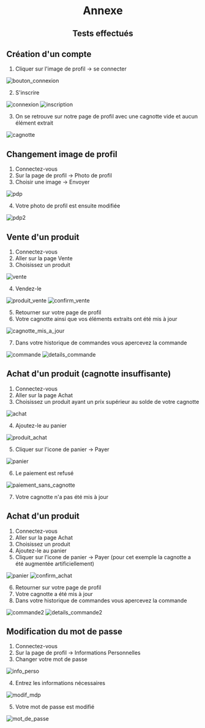 <h1 align="center"> Annexe </h1>

<h2 align="center"> Tests effectués </h2>


## Création d'un compte


1. Cliquer sur l'image de profil -> se connecter  

![bouton_connexion](img_annexe/bouton_connexion.png)

2. S'inscrire  

![connexion](img_annexe/connexion.png) 
![inscription](img_annexe/inscription.png) 

3. On se retrouve sur notre page de profil avec une cagnotte vide et aucun élément extrait  

![cagnotte](img_annexe/cagnotte.png)  


## Changement image de profil


1. Connectez-vous
2. Sur la page de profil ->	Photo de profil 
3. Choisir une image -> Envoyer  

![pdp](img_annexe/pdp.png)   

4. Votre photo de profil est ensuite modifiée  

![pdp2](img_annexe/pdp2.png)  


## Vente d'un produit


1. Connectez-vous
2. Aller sur la page Vente
3. Choisissez un produit  

![vente](img_annexe/vente.png)  

4. Vendez-le  

![produit_vente](img_annexe/produit_vente.png)
![confirm_vente](img_annexe/confirm_vente.png)

5. Retourner sur votre page de profil  
6. Votre cagnotte ainsi que vos éléments extraits ont été mis à jour  

![cagnotte_mis_a_jour](img_annexe/cagnotte_mis_a_jour.png)  

7. Dans votre historique de commandes vous apercevez la commande  

![commande](img_annexe/commande.png)
![details_commande](img_annexe/details_commande.png)


## Achat d'un produit (cagnotte insuffisante)


1. Connectez-vous
2. Aller sur la page Achat
3. Choisissez un produit ayant un prix supérieur au solde de votre cagnotte  

![achat](img_annexe/achat.png)

4. Ajoutez-le au panier  

![produit_achat](img_annexe/produit_achat.png)  

5. Cliquer sur l'icone de panier -> Payer  

![panier](img_annexe/panier.png)  

6. Le paiement est refusé  

![paiement_sans_cagnotte](img_annexe/paiement_sans_cagnotte.png)  

7. Votre cagnotte n'a pas été mis à jour


## Achat d'un produit


1. Connectez-vous
2. Aller sur la page Achat
3. Choisissez un produit
4. Ajoutez-le au panier
5. Cliquer sur l'icone de panier -> Payer (pour cet exemple la cagnotte a été augmentée artificiellement)  

![panier](img_annexe/panier.png)
![confirm_achat](img_annexe/confirm_achat.png)  

6. Retourner sur votre page de profil
7. Votre cagnotte a été mis à jour
8. Dans votre historique de commandes vous apercevez la commande  

![commande2](img_annexe/commande2.png)
![details_commande2](img_annexe/details_commande2.png)


## Modification du mot de passe


1. Connectez-vous
2. Sur la page de profil ->	Informations Personnelles
3. Changer votre mot de passe

![info_perso](img_annexe/info_perso.png)  

4. Entrez les informations nécessaires  

![modif_mdp](img_annexe/modif_mdp.png)  

5. Votre mot de passe est modifié  

![mot_de_passe](img_annexe/mot_de_passe.png)